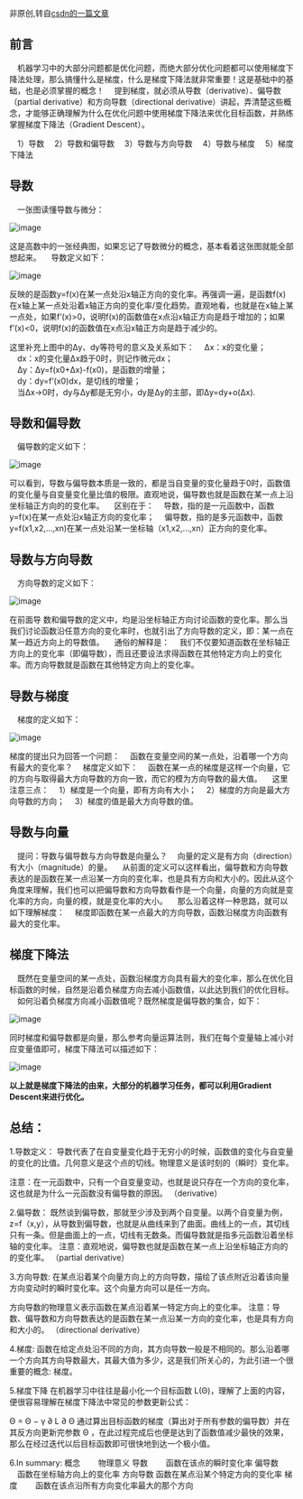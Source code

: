 非原创,转自[csdn的一篇文章](https://blog.csdn.net/weixin_39198406/article/details/100151260)
## 前言  
　机器学习中的大部分问题都是优化问题，而绝大部分优化问题都可以使用梯度下降法处理，那么搞懂什么是梯度，什么是梯度下降法就非常重要！这是基础中的基础，也是必须掌握的概念！
　提到梯度，就必须从导数（derivative）、偏导数（partial derivative）和方向导数（directional derivative）讲起，弄清楚这些概念，才能够正确理解为什么在优化问题中使用梯度下降法来优化目标函数，并熟练掌握梯度下降法（Gradient Descent）。

　1）导数
　2）导数和偏导数
　3）导数与方向导数
　4）导数与梯度
　5）梯度下降法

## 导数  
　一张图读懂导数与微分： 
 
![image](https://user-images.githubusercontent.com/13010679/113124086-bf045e80-9247-11eb-987f-c207f9861727.png)

这是高数中的一张经典图，如果忘记了导数微分的概念，基本看着这张图就能全部想起来。
　导数定义如下： 
 
 ![image](https://user-images.githubusercontent.com/13010679/113124141-ca578a00-9247-11eb-9b4c-34cb82479ffe.png)

反映的是函数y=f(x)在某一点处沿x轴正方向的变化率。再强调一遍，是函数f(x)在x轴上某一点处沿着x轴正方向的变化率/变化趋势。直观地看，也就是在x轴上某一点处，如果f’(x)>0，说明f(x)的函数值在x点沿x轴正方向是趋于增加的；如果f’(x)<0，说明f(x)的函数值在x点沿x轴正方向是趋于减少的。

这里补充上图中的Δy、dy等符号的意义及关系如下： 
　Δx：x的变化量；  
　dx：x的变化量Δx趋于0时，则记作微元dx；  
　Δy：Δy=f(x0+Δx)-f(x0)，是函数的增量；  
　dy：dy=f’(x0)dx，是切线的增量；  
　当Δx→0时，dy与Δy都是无穷小，dy是Δy的主部，即Δy=dy+o(Δx).  

## 导数和偏导数  
　偏导数的定义如下：  
 
![image](https://user-images.githubusercontent.com/13010679/113124293-f4a94780-9247-11eb-9ab8-382bbbc7a71f.png)

可以看到，导数与偏导数本质是一致的，都是当自变量的变化量趋于0时，函数值的变化量与自变量变化量比值的极限。直观地说，偏导数也就是函数在某一点上沿坐标轴正方向的的变化率。
　区别在于：
　导数，指的是一元函数中，函数y=f(x)在某一点处沿x轴正方向的变化率；
　偏导数，指的是多元函数中，函数y=f(x1,x2,…,xn)在某一点处沿某一坐标轴（x1,x2,…,xn）正方向的变化率。

## 导数与方向导数
　方向导数的定义如下：

![image](https://user-images.githubusercontent.com/13010679/113124462-1c98ab00-9248-11eb-8b88-a723c8625e5b.png)

在前面导 数和偏导数的定义中，均是沿坐标轴正方向讨论函数的变化率。那么当我们讨论函数沿任意方向的变化率时，也就引出了方向导数的定义，即：某一点在某一趋近方向上的导数值。
　通俗的解释是：
　我们不仅要知道函数在坐标轴正方向上的变化率（即偏导数），而且还要设法求得函数在其他特定方向上的变化率。而方向导数就是函数在其他特定方向上的变化率。

## 导数与梯度
　梯度的定义如下：

![image](https://user-images.githubusercontent.com/13010679/113124548-32a66b80-9248-11eb-8fac-1bfbabf1cbab.png)

梯度的提出只为回答一个问题：
　函数在变量空间的某一点处，沿着哪一个方向有最大的变化率？
　梯度定义如下：
　函数在某一点的梯度是这样一个向量，它的方向与取得最大方向导数的方向一致，而它的模为方向导数的最大值。
　这里注意三点：
　1）梯度是一个向量，即有方向有大小；
　2）梯度的方向是最大方向导数的方向；
　3）梯度的值是最大方向导数的值。

## 导数与向量
　提问：导数与偏导数与方向导数是向量么？
　向量的定义是有方向（direction）有大小（magnitude）的量。
　从前面的定义可以这样看出，偏导数和方向导数表达的是函数在某一点沿某一方向的变化率，也是具有方向和大小的。因此从这个角度来理解，我们也可以把偏导数和方向导数看作是一个向量，向量的方向就是变化率的方向，向量的模，就是变化率的大小。
　那么沿着这样一种思路，就可以如下理解梯度：
　梯度即函数在某一点最大的方向导数，函数沿梯度方向函数有最大的变化率。

## 梯度下降法
　既然在变量空间的某一点处，函数沿梯度方向具有最大的变化率，那么在优化目标函数的时候，自然是沿着负梯度方向去减小函数值，以此达到我们的优化目标。
　如何沿着负梯度方向减小函数值呢？既然梯度是偏导数的集合，如下：

![image](https://user-images.githubusercontent.com/13010679/113124586-3df99700-9248-11eb-9401-a74ff5b8edfb.png)

同时梯度和偏导数都是向量，那么参考向量运算法则，我们在每个变量轴上减小对应变量值即可，梯度下降法可以描述如下：

![image](https://user-images.githubusercontent.com/13010679/113124620-48b42c00-9248-11eb-8fce-03f4fa6abaf2.png)

**以上就是梯度下降法的由来，大部分的机器学习任务，都可以利用Gradient Descent来进行优化。**

## 总结：

1.导数定义： 导数代表了在自变量变化趋于无穷小的时候，函数值的变化与自变量的变化的比值。几何意义是这个点的切线。物理意义是该时刻的（瞬时）变化率。

注意：在一元函数中，只有一个自变量变动，也就是说只存在一个方向的变化率，这也就是为什么一元函数没有偏导数的原因。
（derivative）

2.偏导数： 既然谈到偏导数，那就至少涉及到两个自变量。以两个自变量为例，z=f（x,y），从导数到偏导数，也就是从曲线来到了曲面。曲线上的一点，其切线只有一条。但是曲面上的一点，切线有无数条。而偏导数就是指多元函数沿着坐标轴的变化率。
注意：直观地说，偏导数也就是函数在某一点上沿坐标轴正方向的的变化率。
（partial derivative）

3.方向导数: 在某点沿着某个向量方向上的方向导数，描绘了该点附近沿着该向量方向变动时的瞬时变化率。这个向量方向可以是任一方向。

方向导数的物理意义表示函数在某点沿着某一特定方向上的变化率。
注意：导数、偏导数和方向导数表达的是函数在某一点沿某一方向的变化率，也是具有方向和大小的。
（directional derivative）

4.梯度: 函数在给定点处沿不同的方向，其方向导数一般是不相同的。那么沿着哪一个方向其方向导数最大，其最大值为多少，这是我们所关心的，为此引进一个很重要的概念: 梯度。

5.梯度下降
在机器学习中往往是最小化一个目标函数 L(Θ)，理解了上面的内容，便很容易理解在梯度下降法中常见的参数更新公式：

Θ = Θ − γ ∂ L ∂ Θ
通过算出目标函数的梯度（算出对于所有参数的偏导数）并在其反方向更新完参数 Θ ，在此过程完成后也便是达到了函数值减少最快的效果，那么在经过迭代以后目标函数即可很快地到达一个极小值。

6.In summary:
概念 　　物理意义
导数 　　函数在该点的瞬时变化率
偏导数 　函数在坐标轴方向上的变化率
方向导数 函数在某点沿某个特定方向的变化率
梯度 　　函数在该点沿所有方向变化率最大的那个方向
